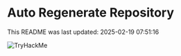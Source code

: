 # Auto Regenerate Repository

This README was last updated: 2025-02-19 07:51:16

 ![TryHackMe](https://tryhackme.com/badge/533634)